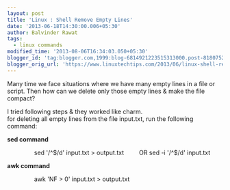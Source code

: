 ```yaml
---
layout: post
title: 'Linux : Shell Remove Empty Lines'
date: '2013-06-18T14:30:00.006+05:30'
author: Balvinder Rawat
tags:
  - linux commands
modified_time: '2013-08-06T16:34:03.050+05:30'
blogger_id: 'tag:blogger.com,1999:blog-6814921223515313000.post-8180752214360949651'
blogger_orig_url: 'https://www.linuxtechtips.com/2013/06/linux-shell-remove-empty-lines.html'
---
```

  
Many time we face situations where we have many empty lines in a file or script. Then how can we delete only those empty lines & make the file compact?  
  
I tried following steps & they worked like charm.   
for deleting all empty lines from the file input.txt, run the following command:  
  
**sed command**  
  
                sed '/^$/d' input.txt > output.txt  
        OR  
sed -i '/^$/d' input.txt  
  
  
  

**awk command**

                awk 'NF > 0' input.txt > output.txt

